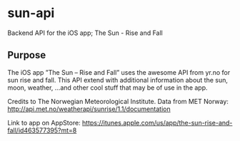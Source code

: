 # sun-api
Backend API for the iOS app; The Sun - Rise and Fall

## Purpose
The iOS app ”The Sun – Rise and Fall” uses the awesome API from yr.no for sun rise and fall. This API extend with additional information about the sun, moon, weather, …and other cool stuff that may be of use in the app.

Credits to The Norwegian Meteorological Institute. Data from MET Norway: http://api.met.no/weatherapi/sunrise/1.1/documentation

Link to app on AppStore: https://itunes.apple.com/us/app/the-sun-rise-and-fall/id463577395?mt=8 

